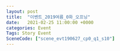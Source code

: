 ```yaml
---
layout: post
title:  "이벤트_2019여름_0화_오프닝"
date:   2021-02-25 11:00:00 +0000
categories: Event
Tags: Story Event
SceneCode: ["scene_evt190627_cp0_q1_s10"]
---
```

